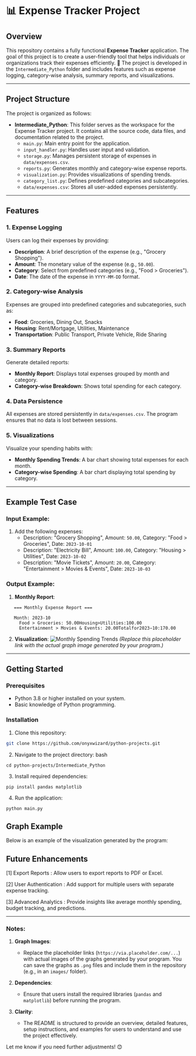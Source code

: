 # 📊 Expense Tracker Project

## Overview

This repository contains a fully functional **Expense Tracker** application. The goal of this project is to create a user-friendly tool that helps individuals or organizations track their expenses efficiently. 🚀 The project is developed in the `Intermediate_Python` folder and includes features such as expense logging, category-wise analysis, summary reports, and visualizations.

---

## Project Structure

The project is organized as follows:

- **Intermediate_Python**: This folder serves as the workspace for the Expense Tracker project. It contains all the source code, data files, and documentation related to the project.
  - `main.py`: Main entry point for the application.
  - `input_handler.py`: Handles user input and validation.
  - `storage.py`: Manages persistent storage of expenses in `data/expenses.csv`.
  - `reports.py`: Generates monthly and category-wise expense reports.
  - `visualization.py`: Provides visualizations of spending trends.
  - `category_list.py`: Defines predefined categories and subcategories.
  - `data/expenses.csv`: Stores all user-added expenses persistently.

---

## Features

### 1. **Expense Logging**
Users can log their expenses by providing:
- **Description**: A brief description of the expense (e.g., "Grocery Shopping").
- **Amount**: The monetary value of the expense (e.g., `50.00`).
- **Category**: Select from predefined categories (e.g., "Food > Groceries").
- **Date**: The date of the expense in `YYYY-MM-DD` format.

### 2. **Category-wise Analysis**
Expenses are grouped into predefined categories and subcategories, such as:
- **Food**: Groceries, Dining Out, Snacks
- **Housing**: Rent/Mortgage, Utilities, Maintenance
- **Transportation**: Public Transport, Private Vehicle, Ride Sharing

### 3. **Summary Reports**
Generate detailed reports:
- **Monthly Report**: Displays total expenses grouped by month and category.
- **Category-wise Breakdown**: Shows total spending for each category.

### 4. **Data Persistence**
All expenses are stored persistently in `data/expenses.csv`. The program ensures that no data is lost between sessions.

### 5. **Visualizations**
Visualize your spending habits with:
- **Monthly Spending Trends**: A bar chart showing total expenses for each month.
- **Category-wise Spending**: A bar chart displaying total spending by category.

---

## Example Test Case

### Input Example:
1. Add the following expenses:
   - Description: "Grocery Shopping", Amount: `50.00`, Category: "Food > Groceries", Date: `2023-10-01`
   - Description: "Electricity Bill", Amount: `100.00`, Category: "Housing > Utilities", Date: `2023-10-02`
   - Description: "Movie Tickets", Amount: `20.00`, Category: "Entertainment > Movies & Events", Date: `2023-10-03`

### Output Example:
1. **Monthly Report**:
```
   === Monthly Expense Report === 

   Month: 2023-10
     Food > Groceries: 50.00Housing>Utilities:100.00
     Entertainment > Movies & Events: 20.00Totalfor2023−10:170.00 
```

2. **Visualization**:
![Monthly Spending Trends](https://via.placeholder.com/600x400?text=Monthly+Spending+Trends)
*(Replace this placeholder link with the actual graph image generated by your program.)*

---

## Getting Started

### Prerequisites

- Python 3.8 or higher installed on your system.
- Basic knowledge of Python programming.

### Installation

1. Clone this repository:
```bash
git clone https://github.com/onyxwizard/python-projects.git
```

2. Navigate to the project directory: 
bash
```
cd python-projects/Intermediate_Python
```
 

3. Install required dependencies: 
```
pip install pandas matplotlib
```
 

4. Run the application: 
```
python main.py
```
## Graph Example 
Below is an example of the visualization generated by the program: 


## Future Enhancements 

[1] Export Reports : Allow users to export reports to PDF or Excel.

[2] User Authentication : Add support for multiple users with separate expense tracking.

[3] Advanced Analytics : Provide insights like average monthly spending, budget tracking, and predictions.


---

### Notes:
1. **Graph Images**:
   - Replace the placeholder links (`https://via.placeholder.com/...`) with actual images of the graphs generated by your program. You can save the graphs as `.png` files and include them in the repository (e.g., in an `images/` folder).

2. **Dependencies**:
   - Ensure that users install the required libraries (`pandas` and `matplotlib`) before running the program.

3. **Clarity**:
   - The README is structured to provide an overview, detailed features, setup instructions, and examples for users to understand and use the project effectively.

Let me know if you need further adjustments! 😊
